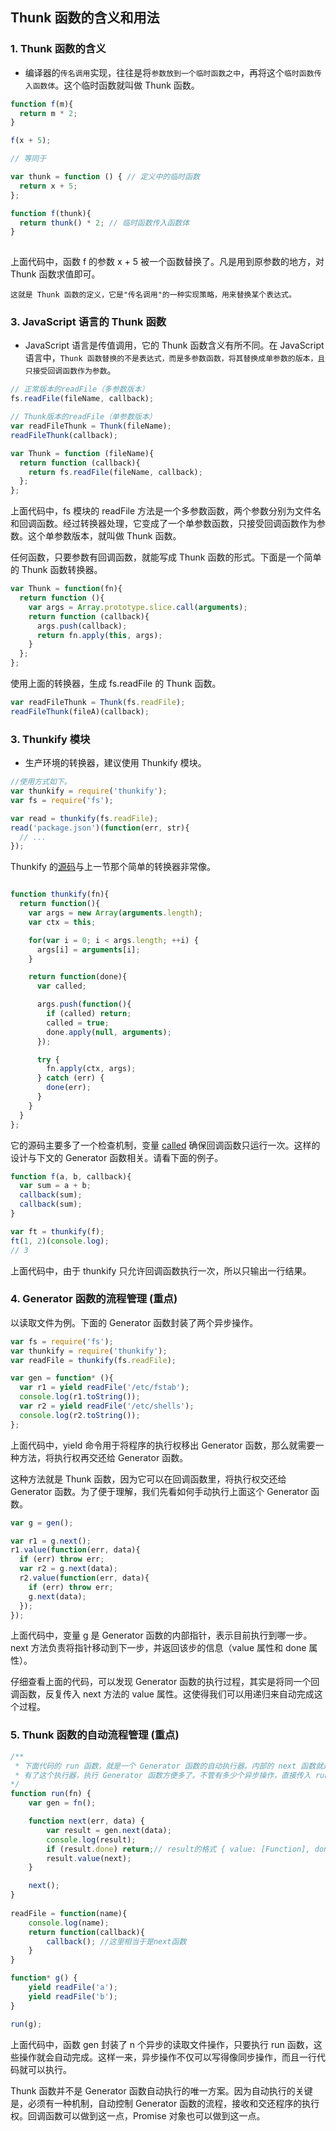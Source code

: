 
## Thunk 函数的含义和用法


### 1. Thunk 函数的含义

* 编译器的`传名调用`实现，往往是将`参数放到一个临时函数之中`，再将这个`临时函数传入函数体`。这个临时函数就叫做 Thunk 函数。

```js
function f(m){
  return m * 2;     
}

f(x + 5);

// 等同于

var thunk = function () { // 定义中的临时函数
  return x + 5;
};

function f(thunk){  
  return thunk() * 2; // 临时函数传入函数体
}
 
```
上面代码中，函数 f 的参数 x + 5 被一个函数替换了。凡是用到原参数的地方，对 Thunk 函数求值即可。

`这就是 Thunk 函数的定义，它是"传名调用"的一种实现策略，用来替换某个表达式。`

### 3. JavaScript 语言的 Thunk 函数

* JavaScript 语言是传值调用，它的 Thunk 函数含义有所不同。在 JavaScript 语言中，`Thunk 函数替换的不是表达式，而是多参数函数，将其替换成单参数的版本，且只接受回调函数作为参数`。

```js
// 正常版本的readFile（多参数版本）
fs.readFile(fileName, callback);

// Thunk版本的readFile（单参数版本）
var readFileThunk = Thunk(fileName);
readFileThunk(callback);

var Thunk = function (fileName){
  return function (callback){
    return fs.readFile(fileName, callback); 
  };
};
```
上面代码中，fs 模块的 readFile 方法是一个多参数函数，两个参数分别为文件名和回调函数。经过转换器处理，它变成了一个单参数函数，只接受回调函数作为参数。这个单参数版本，就叫做 Thunk 函数。

任何函数，只要参数有回调函数，就能写成 Thunk 函数的形式。下面是一个简单的 Thunk 函数转换器。

```js
var Thunk = function(fn){
  return function (){
    var args = Array.prototype.slice.call(arguments);
    return function (callback){
      args.push(callback);
      return fn.apply(this, args);
    }
  };
};
```
使用上面的转换器，生成 fs.readFile 的 Thunk 函数。

```js
var readFileThunk = Thunk(fs.readFile);
readFileThunk(fileA)(callback);
```

### 3. Thunkify 模块

* 生产环境的转换器，建议使用 Thunkify 模块。

```js
//使用方式如下。
var thunkify = require('thunkify');
var fs = require('fs');

var read = thunkify(fs.readFile);
read('package.json')(function(err, str){
  // ...
});
```

Thunkify 的[源码](https://github.com/tj/node-thunkify/blob/master/index.js)与上一节那个简单的转换器非常像。

```js

function thunkify(fn){
  return function(){
    var args = new Array(arguments.length);
    var ctx = this;

    for(var i = 0; i < args.length; ++i) {
      args[i] = arguments[i];
    }

    return function(done){
      var called;

      args.push(function(){
        if (called) return;
        called = true;
        done.apply(null, arguments);
      });

      try {
        fn.apply(ctx, args);
      } catch (err) {
        done(err);
      }
    }
  }
};

```
它的源码主要多了一个检查机制，变量 [called](https://segmentfault.com/q/1010000000524121) 确保回调函数只运行一次。这样的设计与下文的 Generator 函数相关。请看下面的例子。

```js
function f(a, b, callback){
  var sum = a + b;
  callback(sum);
  callback(sum);
}

var ft = thunkify(f);
ft(1, 2)(console.log); 
// 3
```

上面代码中，由于 thunkify 只允许回调函数执行一次，所以只输出一行结果。


### 4. Generator 函数的流程管理 (重点)

以读取文件为例。下面的 Generator 函数封装了两个异步操作。

```js
var fs = require('fs');
var thunkify = require('thunkify');
var readFile = thunkify(fs.readFile);

var gen = function* (){
  var r1 = yield readFile('/etc/fstab');
  console.log(r1.toString());
  var r2 = yield readFile('/etc/shells');
  console.log(r2.toString());
};
```
上面代码中，yield 命令用于将程序的执行权移出 Generator 函数，那么就需要一种方法，将执行权再交还给 Generator 函数。

这种方法就是 Thunk 函数，因为它可以在回调函数里，将执行权交还给 Generator 函数。为了便于理解，我们先看如何手动执行上面这个 Generator 函数。

```js
var g = gen();

var r1 = g.next();
r1.value(function(err, data){
  if (err) throw err;
  var r2 = g.next(data);
  r2.value(function(err, data){
    if (err) throw err;
    g.next(data);
  });
});
```
上面代码中，变量 g 是 Generator 函数的内部指针，表示目前执行到哪一步。next 方法负责将指针移动到下一步，并返回该步的信息（value 属性和 done 属性）。

仔细查看上面的代码，可以发现 Generator 函数的执行过程，其实是将同一个回调函数，反复传入 next 方法的 value 属性。这使得我们可以用递归来自动完成这个过程。
### 5. Thunk 函数的自动流程管理 (重点)


```js
/**
 * 下面代码的 run 函数，就是一个 Generator 函数的自动执行器。内部的 next 函数就是 Thunk 的回调函数。 next 函数先将指针* 移到 Generator 函数的下一步（gen.next 方法），然后判断 Generator 函数是否结束（result.done 属性），如果没结束，就* 将 next 函数再传入 Thunk 函数（result.value 属性），否则就直接退出。
 * 有了这个执行器，执行 Generator 函数方便多了。不管有多少个异步操作，直接传入 run 函数即可。当然，前提是每一个异步操作，都要是 Thunk 函数，也就是说，跟在 yield 命令后面的必须是 Thunk 函数。1111
*/
function run(fn) {
    var gen = fn();

    function next(err, data) {
        var result = gen.next(data);
        console.log(result);
        if (result.done) return;// result的格式 { value: [Function], done: false }
        result.value(next); 
    }

    next();
}
 
readFile = function(name){
    console.log(name);
    return function(callback){
        callback(); //这里相当于是next函数
    }
}

function* g() {
    yield readFile('a');
    yield readFile('b');
}

run(g);


```
上面代码中，函数 gen 封装了 n 个异步的读取文件操作，只要执行 run 函数，这些操作就会自动完成。这样一来，异步操作不仅可以写得像同步操作，而且一行代码就可以执行。

Thunk 函数并不是 Generator 函数自动执行的唯一方案。因为自动执行的关键是，必须有一种机制，自动控制 Generator 函数的流程，接收和交还程序的执行权。回调函数可以做到这一点，Promise 对象也可以做到这一点。